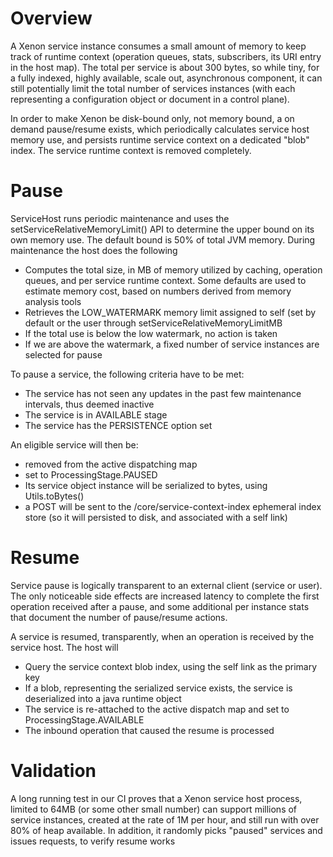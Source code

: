 # Overview

A Xenon service instance consumes a small amount of memory to keep track of runtime context (operation queues, stats, subscribers, its URI entry in the host map). The total per service is about 300 bytes, so while tiny, for a fully indexed, highly available, scale out, asynchronous component, it can still potentially limit the total number of services instances (with each representing a configuration object or document in a control plane).

In order to make Xenon be disk-bound only, not memory bound, a on demand pause/resume exists, which periodically calculates service host memory use, and persists runtime service context on a dedicated "blob" index. The service runtime context is removed completely.

# Pause

ServiceHost runs periodic maintenance and uses the setServiceRelativeMemoryLimit() API to determine the upper bound on its own memory use. The default bound is 50% of total JVM memory.
During maintenance the host does the following
 * Computes the total size, in MB of memory utilized by caching, operation queues, and per service runtime context. Some defaults are used to estimate memory cost, based on numbers derived from memory analysis tools
 * Retrieves the LOW_WATERMARK memory limit assigned to self (set by default or the user through setServiceRelativeMemoryLimitMB
 * If the total use is below the low watermark, no action is taken
 * If we are above the watermark, a fixed number of service instances are selected for pause

To pause a service, the following criteria have to be met:

 * The service has not seen any updates in the past few maintenance intervals, thus deemed inactive
 * The service is in AVAILABLE stage
 * The service has the PERSISTENCE option set

An eligible service will then be:
 * removed from the active dispatching map
 * set to ProcessingStage.PAUSED
 * Its service object instance will be serialized to bytes, using Utils.toBytes()
 * a POST will be sent to the /core/service-context-index ephemeral index store (so it will persisted to disk, and associated with a self link)

# Resume

Service pause is logically transparent to an external client (service or user). The only noticeable side effects are increased latency to complete the first operation received after a pause, and some additional per instance stats that document the number of pause/resume actions.

A service is resumed, transparently, when an operation is received by the service host. The host will

 * Query the service context blob index, using the self link as the primary key
 * If a blob, representing the serialized service exists, the service is deserialized into a java runtime object
 * The service is re-attached to the active dispatch map and set to ProcessingStage.AVAILABLE
 * The inbound operation that caused the resume is processed

# Validation
A long running test in our CI proves that a Xenon service host process, limited to 64MB (or some other small number) can support millions of service instances, created at the rate of 1M per hour, and still run with over 80% of heap available. In addition, it randomly picks "paused" services and issues requests, to verify resume works
